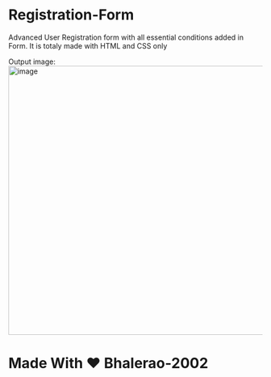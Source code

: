 # Registration-Form
Advanced User Registration form  with all essential conditions added in Form. It is totaly made with HTML and CSS only

Output image:
<img width="532" alt="image" src="https://user-images.githubusercontent.com/96150629/231865974-9a7cefdb-95d0-45da-8fb7-f7db539169c7.png">


# Made With ❤️ Bhalerao-2002


